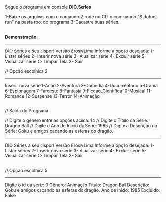 Segue o programa em console **DIO.Series**

1-Baixe os arquivos com o comando
2-rode no CLI o commando "$ dotnet run" na pasta root do programa
3-Cadastre suas séries. 


<br>**Demonstração:**<br>

____________________________________________________________

DIO Séries a seu dispor! Versão ErosMLima
Informe a opção desejada:
1- Listar séries
2- Inserir nova série
3- Atualizar série
4- Excluir série
5- Visualizar série
C- Limpar Tela
X- Sair

// Opção escolhida 2 <br>
_____________________________________________________________
Inserir nova série
1-Acao
2-Aventura
3-Comedia
4-Documentario
5-Drama
6-Espionagem
7-Faroeste
8-Fantasia
9-Ficcao_Cientifica
10-Musical
11-Romance
12-Suspense
13-Terror
14-Animação

<br> // Saída do Programa 

// Digite o gênero entre as opções acima: 14
// Digite o Título da Série: Dragon Ball
// Digite o Ano de Início da Série: 1985
// Digite a Descrição da Série: Goku e amigos caçando as esferas do dragão. <br>

___________________________________________________________________________________
DIO Séries a seu dispor! Versão ErosMLima
Informe a opção desejada:
1- Listar séries
2- Inserir nova série
3- Atualizar série
4- Excluir série
5- Visualizar série
C- Limpar Tela
X- Sair

<br>// Opção escolhida 5 <br>
____________________________________________________________________________________
Digite o id da série: 0
Gênero: Animação
Titulo: Dragon Ball
Descrição: Goku e amigos caçando as esferas do dragão.
Ano de Início: 1985
Excluido: False
